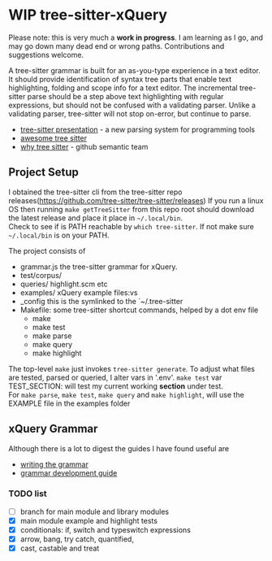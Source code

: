 # WIP tree-sitter-xQuery

Please note: this is very much a **work in progress**.
I am learning as I go, and may go down many dead end or wrong paths.
Contributions and suggestions welcome. 

A tree-sitter grammar is built for an as-you-type experience in a text editor.
It should provide identification of syntax tree parts that enable
text highlighting, folding and scope info for a text editor.
The incremental tree-sitter parse should be a step above text highlighting with regular
expressions, but should not be confused with a validating parser. Unlike a 
validating parser, tree-sitter will not stop on-error, but continue to parse. 

- [tree-sitter presentation](https://www.youtube.com/watch?v=Jes3bD6P0To) - a new parsing system for programming tools
- [awesome tree sitter](https://github.com/drom/awesome-tree-sitter)
- [why tree sitter](https://github.com/github/semantic/blob/master/docs/why-tree-sitter.md) - github semantic team
 
## Project Setup

I obtained the tree-sitter cli from the 
tree-sitter repo releases(https://github.com/tree-sitter/tree-sitter/releases)
If you run a linux OS then running `make getTreeSitter` from this repo root  should download the latest release and place it place in `~/.local/bin`.  
Check to see if is PATH reachable by `which tree-sitter`. If not make sure  `~/.local/bin`
is on your PATH.

The project consists of 
 - grammar.js  the tree-sitter grammar for xQuery.
 - test/corpus/   
 - queries/       highlight.scm  etc
 - examples/      xQuery example files:vs
 - _config        this is the symlinked to the `~/.tree-sitter
 - Makefile: some tree-sitter shortcut commands, helped by a dot env file
   - make
   - make test      
   - make parse
   - make query
   - make highlight

 The top-level `make` just invokes `tree-sitter generate`.
 To adjust what files are tested, parsed or queried, I alter vars in '.env'.
 `make test` var TEST_SECTION: will test my current working **section** under test.  
 For `make parse`, `make test`, `make query` and `make highlight`, will use the EXAMPLE file in the examples folder

## xQuery Grammar

Although there is a lot to digest the guides I have found useful are

- [writing the grammar](http://tree-sitter.github.io/tree-sitter/creating-parsers#writing-the-grammar)
- [grammar development guide](https://github.com/github/semantic/blob/master/docs/grammar-development-guide.md)

### TODO list

- [ ] branch for main module and library modules 
- [x] main module example and highlight tests
- [x] conditionals: if, switch and typeswitch expressions
- [x] arrow, bang, try catch, quantified, 
- [x] cast, castable and treat 

<!--
@see https://www.w3.org/2013/01/xquery-30-use-cases/xquery-30-example-queries.txt
-->






